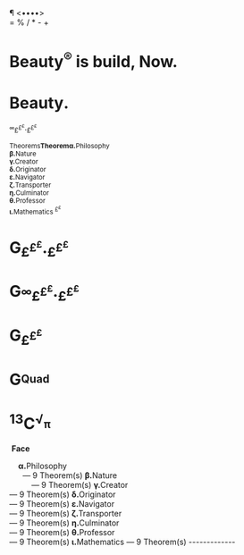 ¶ <••••>
</br>
= % / * - +
</br>
# Beauty<sup>®</sup> is build, Now.

# Beauty<sup></sup><sup><sup></sup></sup></sub>.<sub><sup></sup><sup><sup></sup></sup>

<sub><sup>∞</sup>£<sup>£</sup><sup><sup>£</sup></sup></sub>.<sub>£<sup>£</sup><sup><sup>£</sup></sup></sub>

<sub>Theorems<b>Theorem</b><b>α.</b>Philosophy</br><b>β.</b>Nature</br><b>γ.</b>Creator</br><b>δ.</b>Originator</br><b>ε.</b>Navigator</br><b>ζ.</b>Transporter</br><b>η.</b>Culminator</br><b>θ.</b>Professor</br><b>ι.</b>Mathematics   <sup>£</sup><sup><sup>£</sup></sup></sub>

# G<sub>£<sup>£</sup><sup><sup>£</sup></sup></sub>.<sub>£<sup>£</sup><sup><sup>£</sup></sup></sub>

# G<sub><sup>∞</sup>£<sup>£</sup><sup><sup>£</sup></sup></sub>.<sub>£<sup>£</sup><sup><sup>£</sup></sup></sub>

# G<sub>£<sup>£</sup><sup><sup>£</sup></sup></sub>

# G<sup><sub>Quad</sub></sup>

# <sup>13</sup>C<sup>√</sup><sub><sup>π</sup></sub>


 <b>Face</b>
  
     <b>α.</b>Philosophy</br>       ― 9 Theorem(s)
     <b>β.</b>Nature</br>           ― 9 Theorem(s)
     <b>γ.</b>Creator</br>          ― 9 Theorem(s)
     <b>δ.</b>Originator</br>       ― 9 Theorem(s)
     <b>ε.</b>Navigator</br>        ― 9 Theorem(s)
     <b>ζ.</b>Transporter</br>      ― 9 Theorem(s)
     <b>η.</b>Culminator</br>       ― 9 Theorem(s)
     <b>θ.</b>Professor</br>        ― 9 Theorem(s)
     <b>ι.</b>Mathematics           ― 9 Theorem(s)
     -------------

